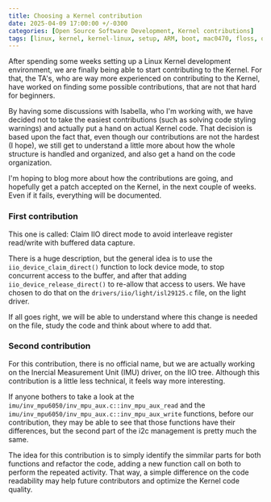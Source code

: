 ```yaml
---
title: Choosing a Kernel contribution
date: 2025-04-09 17:00:00 +/-0300
categories: [Open Source Software Development, Kernel contributions]
tags: [linux, kernel, kernel-linux, setup, ARM, boot, mac0470, floss, open-source]
---
```


After spending some weeks setting up a Linux Kernel development environment, we are finally being able to start contributing to the Kernel. For that, the TA's, who are way more experienced on contributing to the Kernel, have worked on finding some possible contributions, that are not that hard for beginners.

By having some discussions with Isabella, who I'm working with, we have decided not to take the easiest contributions (such as solving code styling warnings) and actually put a hand on actual Kernel code. That decision is based upon the fact that, even though our contributions are not the hardest (I hope), we still get to understand a little more about how the whole structure is handled and organized, and also get a hand on the code organization.

I'm hoping to blog more about how the contributions are going, and hopefully get a patch accepted on the Kernel, in the next couple of weeks. Even if it fails, everything will be documented.

### First contribution

This one is called: Claim IIO direct mode to avoid interleave register read/write with buffered data capture.

There is a huge description, but the general idea is to use the ```iio_device_claim_direct()``` function to lock device mode, to stop concurrent access to the buffer, and after that adding ```iio_device_release_direct()``` to re-allow that access to users. We have chosen to do that on the ```drivers/iio/light/isl29125.c``` file, on the light driver.

If all goes right, we will be able to understand where this change is needed on the file, study the code and think about where to add that.

### Second contribution

For this contribution, there is no official name, but we are actually working on the Inercial Measurement Unit (IMU) driver, on the IIO tree. Although this contribution is a little less technical, it feels way more interesting. 

If anyone bothers to take a look at the ```imu/inv_mpu6050/inv_mpu_aux.c::inv_mpu_aux_read``` and the ```imu/inv_mpu6050/inv_mpu_aux.c::inv_mpu_aux_write``` functions, before our contribution, they may be able to see that those functions have their differences, but the second part of the i2c management is pretty much the same.

The idea for this contribution is to simply identify the simmilar parts for both functions and refactor the code, adding a new function call on both to perform the repeated activity. That way, a simple difference on the code readability may help future contributors and optimize the Kernel code quality.